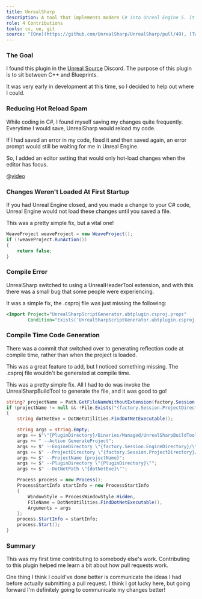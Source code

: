 ```yaml
---
title: UnrealSharp
description: A tool that implements modern C# into Unreal Engine 5. It features full packaging support, as well as blazing fast hot-loading.
role: 4 Contributions
tools: cs, ue, git
source: "[One](https://github.com/UnrealSharp/UnrealSharp/pull/49), [Two](https://github.com/UnrealSharp/UnrealSharp/pull/50), [Three](https://github.com/UnrealSharp/UnrealSharp/pull/160), [Four](https://github.com/UnrealSharp/UnrealSharp/pull/169)"
---
```


### The Goal

I found this plugin in the [Unreal Source](https://discord.com/invite/unrealsource) Discord. The purpose of this plugin is to sit between C++ and Blueprints.

It was very early in development at this time, so I decided to help out where I could.

### Reducing Hot Reload Spam

While coding in C#, I found myself saving my changes quite frequently. Everytime I would save, UnrealSharp would reload my code.

If I had saved an error in my code, fixed it and then saved again, an error prompt would still be waiting for me in Unreal Engine.

So, I added an editor setting that would only hot-load changes when the editor has focus.

@[video](media/backdrop.mp4)

### Changes Weren't Loaded At First Startup

If you had Unreal Engine closed, and you made a change to your C# code, Unreal Engine would not load these changes until you saved a file.

This was a pretty simple fix, but a vital one!

```c#
WeaveProject weaveProject = new WeaveProject();
if (!weaveProject.RunAction())
{
    return false;
}
```

### Compile Error

UnrealSharp switched to using a UnrealHeaderTool extension, and with this there was a small bug that some people were experiencing.

It was a simple fix, the .csproj file was just missing the following:

```xml
<Import Project="UnrealSharpScriptGenerator.ubtplugin.csproj.props" 
        Condition="Exists('UnrealSharpScriptGenerator.ubtplugin.csproj.props')" />
```

### Compile Time Code Generation

There was a commit that switched over to generating reflection code at compile time, rather than when the project is loaded.

This was a great feature to add, but I noticed something missing. The .csproj file wouldn't be generated at compile time.

This was a pretty simple fix. All I had to do was invoke the UnrealSharpBuildTool to generate the file, and it was good to go!

```c#
string? projectName = Path.GetFileNameWithoutExtension(factory.Session.ProjectFile);
if (projectName != null && !File.Exists("{factory.Session.ProjectDirectory}/Script/Managed{projectName}.csproj"))
{
    string dotNetExe = DotNetUtilities.FindDotNetExecutable();

    string args = string.Empty;
    args += $"\"{PluginDirectory}/Binaries/Managed/UnrealSharpBuildTool.dll\"";
    args += " --Action GenerateProject";
    args += $" --EngineDirectory \"{factory.Session.EngineDirectory}/\"";
    args += $" --ProjectDirectory \"{factory.Session.ProjectDirectory}/\"";
    args += $" --ProjectName {projectName}";
    args += $" --PluginDirectory \"{PluginDirectory}\"";
    args += $" --DotNetPath \"{dotNetExe}\"";

    Process process = new Process();
    ProcessStartInfo startInfo = new ProcessStartInfo
    {
        WindowStyle = ProcessWindowStyle.Hidden,
        FileName = DotNetUtilities.FindDotNetExecutable(),
        Arguments = args
    };
    process.StartInfo = startInfo;
    process.Start();
}
```

### Summary

This was my first time contributing to somebody else's work. Contributing to this plugin helped me learn a bit about how pull requests work.

One thing I think I could've done better is communicate the ideas I had before actually submitting a pull request. I think I got lucky here, but going forward I'm definitely going to communicate my changes better!